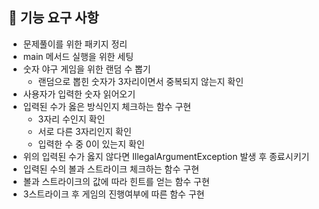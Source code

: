 ## 🚀 기능 요구 사항

- 문제풀이를 위한 패키지 정리
- main 메서드 실행을 위한 세팅
- 숫자 야구 게임을 위한 랜덤 수 뽑기
  - 랜덤으로 뽑힌 숫자가 3자리이면서 중복되지 않는지 확인
- 사용자가 입력한 숫자 읽어오기
- 입력된 수가 옳은 방식인지 체크하는 함수 구현
  - 3자리 수인지 확인
  - 서로 다른 3자리인지 확인
  - 입력한 수 중 0이 있는지 확인
- 위의 입력된 수가 옳지 않다면 IllegalArgumentException 발생 후 종료시키기
- 입력된 수의 볼과 스트라이크 체크하는 함수 구현
- 볼과 스트라이크의 값에 따라 힌트를 얻는 함수 구현
- 3스트라이크 후 게임의 진행여부에 따른 함수 구현
